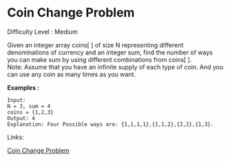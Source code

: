 # Coin Change Problem

Difficulty Level : Medium

Given an integer array coins[ ] of size N representing different denominations of currency and an integer sum, find the number of ways you can make sum by using different combinations from coins[ ].  
Note: Assume that you have an infinite supply of each type of coin. And you can use any coin as many times as you want.

**Examples :**

```
Input:
N = 3, sum = 4
coins = {1,2,3}
Output: 4
Explanation: Four Possible ways are: {1,1,1,1},{1,1,2},{2,2},{1,3}.
```

Links:

[Coin Change Problem](https://www.geeksforgeeks.org/problems/coin-change2448/1)